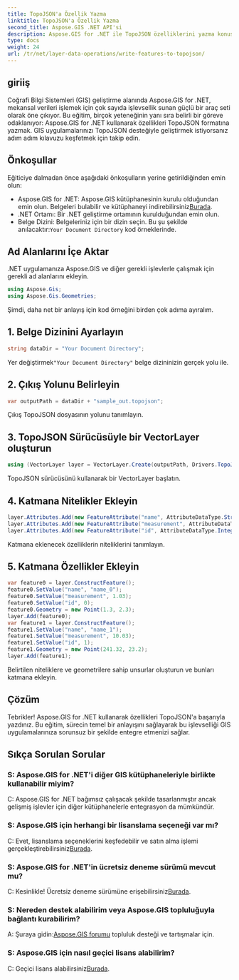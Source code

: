 ```yaml
---
title: TopoJSON'a Özellik Yazma
linktitle: TopoJSON'a Özellik Yazma
second_title: Aspose.GIS .NET API'si
description: Aspose.GIS for .NET ile TopoJSON özelliklerini yazma konusunda uzmanlaşın. Adım adım eğitimimizi takip edin. GIS uygulamalarınızı yükseltin.
type: docs
weight: 24
url: /tr/net/layer-data-operations/write-features-to-topojson/
---
```

## giriiş
Coğrafi Bilgi Sistemleri (GIS) geliştirme alanında Aspose.GIS for .NET, mekansal verileri işlemek için çok sayıda işlevsellik sunan güçlü bir araç seti olarak öne çıkıyor. Bu eğitim, birçok yeteneğinin yanı sıra belirli bir göreve odaklanıyor: Aspose.GIS for .NET kullanarak özellikleri TopoJSON formatına yazmak. GIS uygulamalarınızı TopoJSON desteğiyle geliştirmek istiyorsanız adım adım kılavuzu keşfetmek için takip edin.
## Önkoşullar
Eğiticiye dalmadan önce aşağıdaki önkoşulların yerine getirildiğinden emin olun:
-  Aspose.GIS for .NET: Aspose.GIS kütüphanesinin kurulu olduğundan emin olun. Belgeleri bulabilir ve kütüphaneyi indirebilirsiniz[Burada](https://reference.aspose.com/gis/net/).
- .NET Ortamı: Bir .NET geliştirme ortamının kurulduğundan emin olun.
-  Belge Dizini: Belgeleriniz için bir dizin seçin. Bu şu şekilde anılacaktır:`Your Document Directory` kod örneklerinde.
## Ad Alanlarını İçe Aktar
.NET uygulamanıza Aspose.GIS ve diğer gerekli işlevlerle çalışmak için gerekli ad alanlarını ekleyin.
```csharp
using Aspose.Gis;
using Aspose.Gis.Geometries;
```
Şimdi, daha net bir anlayış için kod örneğini birden çok adıma ayıralım.
## 1. Belge Dizinini Ayarlayın
```csharp
string dataDir = "Your Document Directory";
```
 Yer değiştirmek`"Your Document Directory"` belge dizininizin gerçek yolu ile.
## 2. Çıkış Yolunu Belirleyin
```csharp
var outputPath = dataDir + "sample_out.topojson";
```
Çıkış TopoJSON dosyasının yolunu tanımlayın.
## 3. TopoJSON Sürücüsüyle bir VectorLayer oluşturun
```csharp
using (VectorLayer layer = VectorLayer.Create(outputPath, Drivers.TopoJson))
```
TopoJSON sürücüsünü kullanarak bir VectorLayer başlatın.
## 4. Katmana Nitelikler Ekleyin
```csharp
layer.Attributes.Add(new FeatureAttribute("name", AttributeDataType.String));
layer.Attributes.Add(new FeatureAttribute("measurement", AttributeDataType.Double));
layer.Attributes.Add(new FeatureAttribute("id", AttributeDataType.Integer));
```
Katmana eklenecek özelliklerin niteliklerini tanımlayın.
## 5. Katmana Özellikler Ekleyin
```csharp
var feature0 = layer.ConstructFeature();
feature0.SetValue("name", "name_0");
feature0.SetValue("measurement", 1.03);
feature0.SetValue("id", 0);
feature0.Geometry = new Point(1.3, 2.3);
layer.Add(feature0);
var feature1 = layer.ConstructFeature();
feature1.SetValue("name", "name_1");
feature1.SetValue("measurement", 10.03);
feature1.SetValue("id", 1);
feature1.Geometry = new Point(241.32, 23.2);
layer.Add(feature1);
```
Belirtilen niteliklere ve geometrilere sahip unsurlar oluşturun ve bunları katmana ekleyin.
## Çözüm
Tebrikler! Aspose.GIS for .NET kullanarak özellikleri TopoJSON'a başarıyla yazdınız. Bu eğitim, sürecin temel bir anlayışını sağlayarak bu işlevselliği GIS uygulamalarınıza sorunsuz bir şekilde entegre etmenizi sağlar.
## Sıkça Sorulan Sorular
### S: Aspose.GIS for .NET'i diğer GIS kütüphaneleriyle birlikte kullanabilir miyim?
C: Aspose.GIS for .NET bağımsız çalışacak şekilde tasarlanmıştır ancak gelişmiş işlevler için diğer kütüphanelerle entegrasyon da mümkündür.
### S: Aspose.GIS için herhangi bir lisanslama seçeneği var mı?
 C: Evet, lisanslama seçeneklerini keşfedebilir ve satın alma işlemi gerçekleştirebilirsiniz[Burada](https://purchase.aspose.com/buy).
### S: Aspose.GIS for .NET'in ücretsiz deneme sürümü mevcut mu?
 C: Kesinlikle! Ücretsiz deneme sürümüne erişebilirsiniz[Burada](https://releases.aspose.com/).
### S: Nereden destek alabilirim veya Aspose.GIS topluluğuyla bağlantı kurabilirim?
 A: Şuraya gidin:[Aspose.GIS forumu](https://forum.aspose.com/c/gis/33) topluluk desteği ve tartışmalar için.
### S: Aspose.GIS için nasıl geçici lisans alabilirim?
 C: Geçici lisans alabilirsiniz[Burada](https://purchase.aspose.com/temporary-license/).